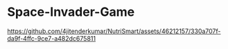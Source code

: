 # Space-Invader-Game

https://github.com/4jitenderkumar/NutriSmart/assets/46212157/330a707f-da9f-4ffc-9ce7-a482dc675811
